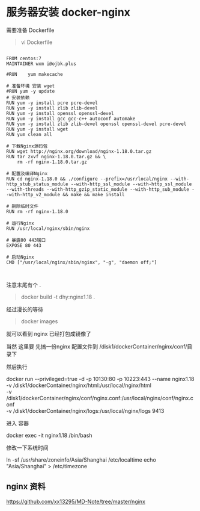 # 服务器安装 docker-nginx

需要准备 Dockerfile

>vi Dockerfile

```aidl

FROM centos:7
MAINTAINER wxm i@ojbk.plus

#RUN	yum makecache

# 准备环境 安装 wget
#RUN yum -y update
# 安装依赖
RUN yum -y install pcre pcre-devel  
RUN yum -y install zlib zlib-devel  
RUN yum -y install openssl openssl-devel
RUN yum -y install gcc gcc-c++ autoconf automake
RUN yum -y install zlib zlib-devel openssl openssl-devel pcre-devel
RUN	yum -y install wget
RUN	yum clean all

# 下载Nginx源码包
RUN wget http://nginx.org/download/nginx-1.18.0.tar.gz
RUN	tar zxvf nginx-1.18.0.tar.gz && \
	rm -rf nginx-1.18.0.tar.gz

# 配置及编译Nginx
RUN cd nginx-1.18.0 && ./configure --prefix=/usr/local/nginx --with-http_stub_status_module --with-http_ssl_module --with-http_ssl_module --with-threads --with-http_gzip_static_module --with-http_sub_module --with-http_v2_module && make && make install

# 删除临时文件
RUN rm -rf nginx-1.18.0

# 运行Nginx
RUN /usr/local/nginx/sbin/nginx

# 暴露80 443端口
EXPOSE 80 443

# 启动Nginx
CMD ["/usr/local/nginx/sbin/nginx", "-g", "daemon off;"]



```

注意末尾有个 .    

>docker build -t dhy:nginx1.18 .

经过漫长的等待

>docker images

就可以看到 nginx 已经打包成镜像了

当然 这里要 先搞一份nginx 配置文件到 /disk1/dockerContainer/nginx/conf/目录下

然后执行

docker run --privileged=true -d -p 10130:80 -p 10223:443 --name nginx1.18 \
-v /disk1/dockerContainer/nginx/html:/usr/local/nginx/html \
-v /disk1/dockerContainer/nginx/conf/nginx.conf:/usr/local/nginx/conf/nginx.conf \
-v /disk1/dockerContainer/nginx/logs:/usr/local/nginx/logs 9413


进入 容器 

docker exec -it nginx1.18 /bin/bash

修改一下系统时间

ln -sf /usr/share/zoneinfo/Asia/Shanghai /etc/localtime
echo "Asia/Shanghai" > /etc/timezone




## nginx 资料

https://github.com/xx13295/MD-Note/tree/master/nginx

